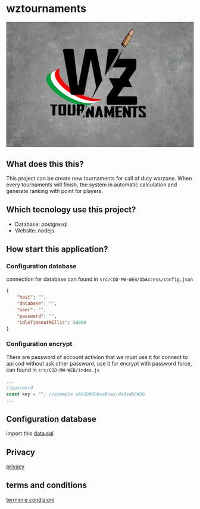# wztournaments
![plot](src/COD-MW-WEB/Public/assets/images/LOGO_SFONDO_UFFICIALE.png)
## What does this this?
This project can be create new tournaments for call of duty warzone.
When every tournaments will finish, the system in automatic calculation and generate ranking with point for players.

## Which tecnology use this project?
- Database: postgresql
- Website: nodejs

## How start this application?
### Configuration database
connection for database can found in `src/COD-MW-WEB/DbAccess/config.json`
```json
{
    "host": "",
    "database": "",
    "user": "",
    "password": "",
    "idleTimeoutMillis": 30000
}
```
### Configuration encrypt
There are password of account activion that we must use it for connect to api cod without ask other password, use it for encrypt with password force, can found in `src/COD-MW-WEB/index.js`
```javascript
...
//password
const key = ""; //example oAHSD980#saDnas!da0sdAS#Dh
...
```

## Configuration database
import this [data.sql](src/COD-MW-WEB/data.sql)

## Privacy
[privacy](src/COD-MW-WEB/Public/Privacy/privacy.pdf)

## terms and conditions
[termini e condizioni](src/COD-MW-WEB/Public/Privacy/termini_e_condizioni.pdf)